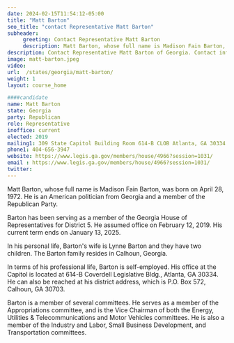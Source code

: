 ```yaml
---
date: 2024-02-15T11:54:12-05:00
title: "Matt Barton"
seo_title: "contact Representative Matt Barton"
subheader:
     greeting: Contact Representative Matt Barton
     description: Matt Barton, whose full name is Madison Fain Barton, was born on April 28, 1972. He is an American politician from Georgia and a member of the Republican Party serving as a member of the Georgia House of Representatives for District 5.
description: Contact Representative Matt Barton of Georgia. Contact information for Matt Barton includes email address, phone number, and mailing address.
image: matt-barton.jpeg
video:
url:  /states/georgia/matt-barton/
weight: 1
layout: course_home

####candidate
name: Matt Barton
state: Georgia
party: Republican
role: Representative
inoffice: current
elected: 2019
mailing1: 309 State Capitol Building Room 614-B CLOB Atlanta, GA 30334
phone1: 404-656-3947
website: https://www.legis.ga.gov/members/house/4966?session=1031/
email : https://www.legis.ga.gov/members/house/4966?session=1031/
twitter:
---
```


Matt Barton, whose full name is Madison Fain Barton, was born on April 28, 1972. He is an American politician from Georgia and a member of the Republican Party.

Barton has been serving as a member of the Georgia House of Representatives for District 5. He assumed office on February 12, 2019. His current term ends on January 13, 2025.

In his personal life, Barton's wife is Lynne Barton and they have two children. The Barton family resides in Calhoun, Georgia.

In terms of his professional life, Barton is self-employed. His office at the Capitol is located at 614-B Coverdell Legislative Bldg., Atlanta, GA 30334. He can also be reached at his district address, which is P.O. Box 572, Calhoun, GA 30703.

Barton is a member of several committees. He serves as a member of the Appropriations committee, and is the Vice Chairman of both the Energy, Utilities & Telecommunications and Motor Vehicles committees. He is also a member of the Industry and Labor, Small Business Development, and Transportation committees.
